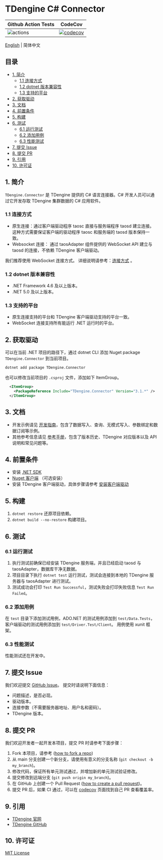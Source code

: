 <!-- omit in toc -->
# TDengine C# Connector
<!-- omit in toc -->

| Github Action Tests                                                                          | CodeCov                                                                                                                                                   |
|----------------------------------------------------------------------------------------------|-----------------------------------------------------------------------------------------------------------------------------------------------------------|
| ![actions](https://github.com/taosdata/taos-connector-dotnet/actions/workflows/linux.yml/badge.svg) | [![codecov](https://codecov.io/gh/taosdata/taos-connector-dotnet/graph/badge.svg?token=U30JZYDGMS)](https://codecov.io/gh/taosdata/taos-connector-dotnet) |

[English](README.md) | 简体中文

<!-- omit in toc -->
## 目录
<!-- omit in toc -->

- [1. 简介](#1-简介)
  - [1.1 连接方式](#11-连接方式)
  - [1.2 dotnet 版本兼容性](#12-dotnet-版本兼容性)
  - [1.3 支持的平台](#13-支持的平台)
- [2. 获取驱动](#2-获取驱动)
- [3. 文档](#3-文档)
- [4. 前置条件](#4-前置条件)
- [5. 构建](#5-构建)
- [6. 测试](#6-测试)
  - [6.1 运行测试](#61-运行测试)
  - [6.2 添加用例](#62-添加用例)
  - [6.3 性能测试](#63-性能测试)
- [7. 提交 Issue](#7-提交-issue)
- [8. 提交 PR](#8-提交-pr)
- [9. 引用](#9-引用)
- [10. 许可证](#10-许可证)

## 1. 简介

`TDengine.Connector` 是 TDengine 提供的 C# 语言连接器。C# 开发人员可以通过它开发存取 TDengine 集群数据的 C# 应用软件。

### 1.1 连接方式

- 原生连接：通过客户端驱动程序 taosc 直接与服务端程序 taosd 建立连接。这种方式需要保证客户端的驱动程序 taosc 和服务端的 taosd 版本保持一致。
- Websocket 连接： 通过 taosAdapter 组件提供的 WebSocket API 建立与 taosd 的连接，不依赖 TDengine 客户端驱动。

我们推荐使用 WebSocket 连接方式。 详细说明请参考：[连接方式](https://docs.taosdata.com/develop/connect/#%E8%BF%9E%E6%8E%A5%E6%96%B9%E5%BC%8F) 。

### 1.2 dotnet 版本兼容性

- .NET Framework 4.6 及以上版本。
- .NET 5.0 及以上版本。

### 1.3 支持的平台

- 原生连接支持的平台和 TDengine 客户端驱动支持的平台一致。
- WebSocket 连接支持所有能运行 .NET 运行时的平台。

## 2. 获取驱动

可以在当前 .NET 项目的路径下，通过 dotnet CLI 添加 Nuget package `TDengine.Connector` 到当前项目。

``` bash
dotnet add package TDengine.Connector
```

也可以修改当前项目的 `.csproj` 文件，添加如下 ItemGroup。

``` XML
  <ItemGroup>
    <PackageReference Include="TDengine.Connector" Version="3.1.*" />
  </ItemGroup>
```

## 3. 文档

- 开发示例请见 [开发指南](https://docs.taosdata.com/develop/)，包含了数据写入、查询、无模式写入、参数绑定和数据订阅等示例。
- 其他参考信息请见 [参考手册](https://docs.taosdata.com/reference/connector/csharp/)，包含了版本历史、TDengine 对应版本以及 API 说明和常见问题等。

## 4. 前置条件

* 安装 [.NET SDK](https://dotnet.microsoft.com/download)
* [Nuget 客户端](https://docs.microsoft.com/en-us/nuget/install-nuget-client-tools) （可选安装）
* 安装 TDengine 客户端驱动，具体步骤请参考 [安装客户端驱动](https://docs.taosdata.com/develop/connect/#%E5%AE%89%E8%A3%85%E5%AE%A2%E6%88%B7%E7%AB%AF%E9%A9%B1%E5%8A%A8-taosc)

## 5. 构建

1. `dotnet restore` 还原项目依赖。
2. `dotnet build --no-restore` 构建项目。

## 6. 测试

### 6.1 运行测试

1. 执行测试前确保已经安装 TDengine 服务端，并且已经启动 taosd 与 taosAdapter，数据库干净无数据。
2. 项目目录下执行 `dotnet test` 运行测试，测试会连接到本地的 TDengine 服务器与 taosAdapter 进行测试。
3. 测试成功会打印 `Test Run Successful`，测试失败会打印失败信息 `Test Run Failed`。

### 6.2 添加用例

在 `test` 目录下添加测试用例，ADO.NET 的测试用例添加到 `test/Data.Tests`，客户端驱动的测试用例添加到 `test/Driver.Test/Client`。
用例使用 xunit 框架。

### 6.3 性能测试

性能测试还在开发中。

## 7. 提交 Issue

我们欢迎提交 [GitHub Issue](https://github.com/taosdata/taos-connector-dotnet/issues/new?template=Blank+issue)。 提交时请说明下面信息：

- 问题描述，是否必现。
- 驱动版本。
- 连接参数（不需要服务器地址、用户名和密码）。
- TDengine 版本。

## 8. 提交 PR

我们欢迎开发者一起开发本项目，提交 PR 时请参考下面步骤：

1. Fork 本项目，请参考 ([how to fork a repo](https://docs.github.com/en/get-started/quickstart/fork-a-repo))
2. 从 main 分支创建一个新分支，请使用有意义的分支名称 (`git checkout -b my_branch`)。
3. 修改代码，保证所有单元测试通过，并增加新的单元测试验证修改。
4. 提交修改到远端分支 (`git push origin my_branch`)。
5. 在 GitHub 上创建一个 Pull
   Request ([how to create a pull request](https://docs.github.com/en/pull-requests/collaborating-with-pull-requests/proposing-changes-to-your-work-with-pull-requests/creating-a-pull-request))。
6. 提交 PR 后，如果 CI 通过，可以在 [codecov](https://app.codecov.io/gh/taosdata/taos-connector-dotnet/pulls) 页面找到自己 PR 查看覆盖率。

## 9. 引用

- [TDengine 官网](https://www.taosdata.com/)
- [TDengine GitHub](https://github.com/taosdata/TDengine)

## 10. 许可证

[MIT License](./LICENSE)